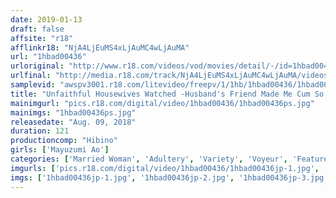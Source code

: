 ```yaml
---
date: 2019-01-13
draft: false
affsite: "r18"
afflinkr18: "NjA4LjEuMS4xLjAuMC4wLjAuMA"
url: "1hbad00436"
urloriginal: "http://www.r18.com/videos/vod/movies/detail/-/id=1hbad00436"
urlfinal: "http://media.r18.com/track/NjA4LjEuMS4xLjAuMC4wLjAuMA/videos/vod/movies/detail/-/id=1hbad00436"
samplevid: "awspv3001.r18.com/litevideo/freepv/1/1hb/1hbad00436/1hbad00436_dmb_w.mp4"
title: "Unfaithful Housewives Watched -Husband's Friend Made Me Cum So Much With Non-Stop Fucking- Ao Mayuzumi"
mainimgurl: "pics.r18.com/digital/video/1hbad00436/1hbad00436ps.jpg"
mainimgs: "1hbad00436ps.jpg"
releasedate: "Aug. 09, 2018"
duration: 121
productioncomp: "Hibino"
girls: ['Mayuzumi Ao']
categories: ['Married Woman', 'Adultery', 'Variety', 'Voyeur', 'Featured Actress', 'Huge Dick - Large Dick', 'Hi-Def']
imgurls: ['pics.r18.com/digital/video/1hbad00436/1hbad00436jp-1.jpg', 'pics.r18.com/digital/video/1hbad00436/1hbad00436jp-2.jpg', 'pics.r18.com/digital/video/1hbad00436/1hbad00436jp-3.jpg', 'pics.r18.com/digital/video/1hbad00436/1hbad00436jp-4.jpg', 'pics.r18.com/digital/video/1hbad00436/1hbad00436jp-5.jpg', 'pics.r18.com/digital/video/1hbad00436/1hbad00436jp-6.jpg', 'pics.r18.com/digital/video/1hbad00436/1hbad00436jp-7.jpg', 'pics.r18.com/digital/video/1hbad00436/1hbad00436jp-8.jpg', 'pics.r18.com/digital/video/1hbad00436/1hbad00436jp-9.jpg', 'pics.r18.com/digital/video/1hbad00436/1hbad00436jp-10.jpg', 'pics.r18.com/digital/video/1hbad00436/1hbad00436jp-11.jpg', 'pics.r18.com/digital/video/1hbad00436/1hbad00436jp-12.jpg', 'pics.r18.com/digital/video/1hbad00436/1hbad00436jp-13.jpg', 'pics.r18.com/digital/video/1hbad00436/1hbad00436jp-14.jpg', 'pics.r18.com/digital/video/1hbad00436/1hbad00436jp-15.jpg', 'pics.r18.com/digital/video/1hbad00436/1hbad00436jp-16.jpg', 'pics.r18.com/digital/video/1hbad00436/1hbad00436jp-17.jpg', 'pics.r18.com/digital/video/1hbad00436/1hbad00436jp-18.jpg', 'pics.r18.com/digital/video/1hbad00436/1hbad00436jp-19.jpg', 'pics.r18.com/digital/video/1hbad00436/1hbad00436jp-20.jpg']
imgs: ['1hbad00436jp-1.jpg', '1hbad00436jp-2.jpg', '1hbad00436jp-3.jpg', '1hbad00436jp-4.jpg', '1hbad00436jp-5.jpg', '1hbad00436jp-6.jpg', '1hbad00436jp-7.jpg', '1hbad00436jp-8.jpg', '1hbad00436jp-9.jpg', '1hbad00436jp-10.jpg', '1hbad00436jp-11.jpg', '1hbad00436jp-12.jpg', '1hbad00436jp-13.jpg', '1hbad00436jp-14.jpg', '1hbad00436jp-15.jpg', '1hbad00436jp-16.jpg', '1hbad00436jp-17.jpg', '1hbad00436jp-18.jpg', '1hbad00436jp-19.jpg', '1hbad00436jp-20.jpg']
---
```

